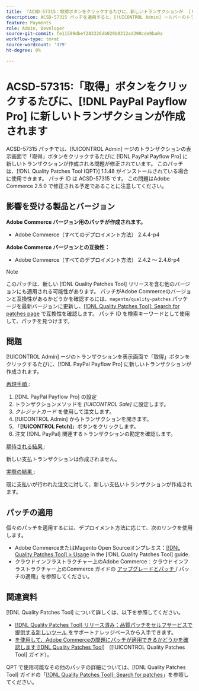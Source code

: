 ```yaml
---
title: 「ACSD-57315：取得ボタンをクリックするたびに、新しいトランザクションが  [!DNL PayPal Payflow Pro]  に作成される」
description: ACSD-57315 パッチを適用すると、[!UICONTROL Admin] ールバーのトランザクションを表示画面で「取得」ボタンをクリックするたびに新しいトランザクションが作成されるAdobe Commerceの問題が修正されます。 [!DNL PayPal Payflow Pro]  の例を以下に示します。
feature: Payments
role: Admin, Developer
source-git-commit: fe11599dbef283326db029b0312ad290cde0ba0a
workflow-type: tm+mt
source-wordcount: '379'
ht-degree: 0%

---
```


# ACSD-57315:「取得」ボタンをクリックするたびに、[!DNL PayPal Payflow Pro] に新しいトランザクションが作成されます

ACSD-57315 パッチでは、[!UICONTROL Admin] ージのトランザクションの表示画面で「取得」ボタンをクリックするたびに [!DNL PayPal Payflow Pro] に新しいトランザクションが作成される問題が修正されています。 このパッチは、[!DNL Quality Patches Tool (QPT)] 1.1.48 がインストールされている場合に使用できます。 パッチ ID は ACSD-57315 です。 この問題はAdobe Commerce 2.5.0 で修正される予定であることに注意してください。

## 影響を受ける製品とバージョン

**Adobe Commerce バージョン用のパッチが作成されます。**

* Adobe Commerce（すべてのデプロイメント方法） 2.4.4-p4

**Adobe Commerce バージョンとの互換性：**

* Adobe Commerce（すべてのデプロイメント方法） 2.4.2 ～ 2.4.6-p4

>[!NOTE]
>
>このパッチは、新しい [!DNL Quality Patches Tool] リリースを含む他のバージョンにも適用される可能性があります。 パッチがAdobe Commerceのバージョンと互換性があるかどうかを確認するには、`magento/quality-patches` パッケージを最新バージョンに更新し、[[!DNL Quality Patches Tool]: Search for patches page](https://experienceleague.adobe.com/tools/commerce-quality-patches/index.html?lang=ja) で互換性を確認します。 パッチ ID を検索キーワードとして使用して、パッチを見つけます。

## 問題

[!UICONTROL Admin] ージのトランザクションを表示画面で「取得」ボタンをクリックするたびに、[!DNL PayPal Payflow Pro] に新しいトランザクションが作成されます。

<u> 再現手順 </u>:

1. [!DNL PayPal Payflow Pro] の設定
1. トランザクションメソッドを *[!UICONTROL Sale]* に設定します。
1. *クレジットカード* を使用して注文します。
1. [!UICONTROL Admin] からトランザクションを開きます。
1. 「**[!UICONTROL Fetch]**」ボタンをクリックします。
1. 注文 [!DNL PayPal] 関連するトランザクションの勘定を確認します。

<u> 期待される結果 </u>:

新しい支払トランザクションは作成されません。

<u> 実際の結果 </u>:

既に支払いが行われた注文に対して、新しい支払いトランザクションが作成されます。

## パッチの適用

個々のパッチを適用するには、デプロイメント方法に応じて、次のリンクを使用します。

* Adobe CommerceまたはMagento Open Sourceオンプレミス：[[!DNL Quality Patches Tool] > Usage](/help/tools/quality-patches-tool/usage.md) in the [!DNL Quality Patches Tool] guide.
* クラウドインフラストラクチャー上のAdobe Commerce：クラウドインフラストラクチャー上のCommerce ガイドの [ アップグレードとパッチ ](https://experienceleague.adobe.com/docs/commerce-cloud-service/user-guide/develop/upgrade/apply-patches.html?lang=ja)/ パッチの適用」を参照してください。

## 関連資料

[!DNL Quality Patches Tool] について詳しくは、以下を参照してください。

* [[!DNL Quality Patches Tool]  リリース済み：品質パッチをセルフサービスで提供する新しいツール ](https://experienceleague.adobe.com/ja/docs/commerce-knowledge-base/kb/announcements/commerce-announcements/magento-quality-patches-released-new-tool-to-self-serve-quality-patches) をサポートナレッジベースから入手できます。
* [ を使用して、Adobe Commerceの問題にパッチが適用できるかどうかを確認します  [!DNL Quality Patches Tool]](/help/tools/quality-patches-tool/patches-available-in-qpt/check-patch-for-magento-issue-with-magento-quality-patches.md) （[!UICONTROL Quality Patches Tool] ガイド）。


QPT で使用可能なその他のパッチの詳細については、[!DNL Quality Patches Tool] ガイドの「[[!DNL Quality Patches Tool]: Search for patches](https://experienceleague.adobe.com/tools/commerce-quality-patches/index.html?lang=ja)」を参照してください。
